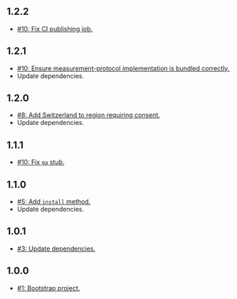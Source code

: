 ## 1.2.2
* [#10: Fix CI publishing job.](https://github.com/haensl/google-analytics/issues/10)

## 1.2.1
* [#10: Ensure measurement-protocol implementation is bundled correctly.](https://github.com/haensl/google-analytics/issues/10)
* Update dependencies.

## 1.2.0
* [#8: Add Switzerland to region requiring consent.](https://github.com/haensl/google-analytics/issues/8)
* Update dependencies.

## 1.1.1
* [#10: Fix `ga` stub.](https://github.com/haensl/google-analytics/issues/10)

## 1.1.0
* [#5: Add `install` method.](https://github.com/haensl/google-analytics/issues/5)
* Update dependencies.

## 1.0.1
* [#3: Update dependencies.](https://github.com/haensl/google-analytics/issues/3)

## 1.0.0
* [#1: Bootstrap project.](https://github.com/haensl/google-analytics/issues/1)
